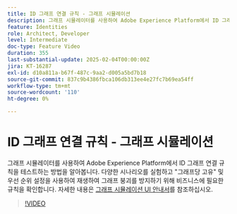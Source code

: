 ```yaml
---
title: ID 그래프 연결 규칙 - 그래프 시뮬레이션
description: 그래프 시뮬레이터를 사용하여 Adobe Experience Platform에서 ID 그래프 연결 규칙을 테스트하는 방법을 알아봅니다. 다양한 시나리오를 실험하고 "그래프당 고유" 및 우선 순위 설정을 사용하여 재생하여 그래프 붕괴를 방지하기 위해 비즈니스에 필요한 규칙을 확인합니다.
feature: Identities
role: Architect, Developer
level: Intermediate
doc-type: Feature Video
duration: 355
last-substantial-update: 2025-02-04T00:00:00Z
jira: KT-16287
exl-id: d10a811a-b67f-487c-9aa2-d005a5bd7b18
source-git-commit: 837c9b4386fbca106db313ee4e27fc7b69ea54ff
workflow-type: tm+mt
source-wordcount: '110'
ht-degree: 0%

---
```


# ID 그래프 연결 규칙 - 그래프 시뮬레이션

그래프 시뮬레이터를 사용하여 Adobe Experience Platform에서 ID 그래프 연결 규칙을 테스트하는 방법을 알아봅니다. 다양한 시나리오를 실험하고 &quot;그래프당 고유&quot; 및 우선 순위 설정을 사용하여 재생하여 그래프 붕괴를 방지하기 위해 비즈니스에 필요한 규칙을 확인합니다. 자세한 내용은 [그래프 시뮬레이션 UI 안내서](https://experienceleague.adobe.com/en/docs/experience-platform/identity/features/identity-graph-linking-rules/graph-simulation)를 참조하십시오.

>[!VIDEO](https://video.tv.adobe.com/v/3444032/?learn=on&enablevpops)
